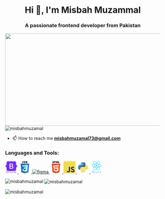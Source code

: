 
<h1 align="center">Hi 👋, I'm Misbah Muzammal</h1>
<h3 align="center">A passionate frontend developer from Pakistan</h3>
<img align="right" height="300px"  width="1000px" src="https://i.pinimg.com/originals/e7/26/c7/e726c74ac081eed50feee1433d12c998.gif" alt="">

<p align="left"> <img src="https://komarev.com/ghpvc/?username=misbahmuzamal&label=Profile%20views&color=0e75b6&style=flat" alt="misbahmuzamal" /> </p>

- 📫 How to reach me **misbahmuzamal73@gmail.com**

<p align="left">
</p>

<h3 align="left">Languages and Tools:</h3>
<p align="left"> <a href="https://getbootstrap.com" target="_blank" rel="noreferrer"> <img src="https://raw.githubusercontent.com/devicons/devicon/master/icons/bootstrap/bootstrap-plain-wordmark.svg" alt="bootstrap" width="40" height="40"/> </a> <a href="https://www.w3schools.com/css/" target="_blank" rel="noreferrer"> <img src="https://raw.githubusercontent.com/devicons/devicon/master/icons/css3/css3-original-wordmark.svg" alt="css3" width="40" height="40"/> </a> <a href="https://www.figma.com/" target="_blank" rel="noreferrer"> <img src="https://www.vectorlogo.zone/logos/figma/figma-icon.svg" alt="figma" width="40" height="40"/> </a> <a href="https://www.w3.org/html/" target="_blank" rel="noreferrer"> <img src="https://raw.githubusercontent.com/devicons/devicon/master/icons/html5/html5-original-wordmark.svg" alt="html5" width="40" height="40"/> </a> <a href="https://developer.mozilla.org/en-US/docs/Web/JavaScript" target="_blank" rel="noreferrer"> <img src="https://raw.githubusercontent.com/devicons/devicon/master/icons/javascript/javascript-original.svg" alt="javascript" width="40" height="40"/> </a> <a href="https://www.python.org" target="_blank" rel="noreferrer"> <img src="https://raw.githubusercontent.com/devicons/devicon/master/icons/python/python-original.svg" alt="python" width="40" height="40"/> </a> <a href="https://reactjs.org/" target="_blank" rel="noreferrer"> <img src="https://raw.githubusercontent.com/devicons/devicon/master/icons/react/react-original-wordmark.svg" alt="react" width="40" height="40"/> </a> </p>

<p><img align="left" src="https://github-readme-stats.vercel.app/api/top-langs?username=misbahmuzamal&show_icons=true&locale=en&layout=compact" alt="misbahmuzamal" /></p>

<p>&nbsp;<img align="center" src="https://github-readme-stats.vercel.app/api?username=misbahmuzamal&show_icons=true&locale=en" alt="misbahmuzamal" /></p>

<p><img align="center" src="https://github-readme-streak-stats.herokuapp.com/?user=misbahmuzamal&" alt="misbahmuzamal" /></p>
